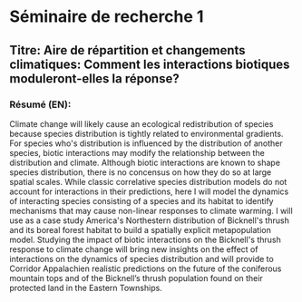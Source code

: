 # Séminaire de recherche 1

## Titre: Aire de répartition et changements climatiques: Comment les interactions biotiques moduleront-elles la réponse?

### Résumé (EN):
Climate change will likely cause an ecological redistribution of species because species distribution is tightly related to environmental gradients. For species who's distribution is influenced by the distribution of another species, biotic interactions may modify the relationship between the distribution and climate. Although biotic interactions are known to shape species distribution, there is no concensus on how they do so at large spatial scales. While classic correlative species distribution models do not account for interactions in their predictions, here I will model the dynamics of interacting species consisting of a species and its habitat to identify mechanisms that may cause non-linear responses to climate warming. I will use as a case study America's Northestern distribution of Bicknell's thrush and its boreal forest habitat to build a spatially explicit metapopulation model. Studying the impact of biotic interactions on the Bicknell's thrush response to climate change will bring new insights on the effect of interactions on the dynamics of species distribution and will provide to Corridor Appalachien realistic predictions on the future of the coniferous mountain tops and of the Bicknell’s thrush population found on their protected land in the Eastern Townships.
